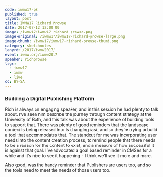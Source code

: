 ```yaml
---
code: iwmw17-p8
published: true
layout: post
title: IWMW17 Richard Prowse
date: 2017-07-12 12:00:00
image: /iwmw17/iwmw17-richard-prowse.png
image-original: /iwmw17/iwmw17-richard-prowse-large.png
image-thumb: /iwmw17/iwmw17-richard-prowse-thumb.png
category: sketchnotes
lanyrd: /2017/iwmw2017/
event: iwmw.org/iwmw2017
speaker: richprowse
tags:
  - iwmw17
  - iwmw
  - live
cc: BY-SA
---
```


### Building a Digital Publishing Platform

Rich is always an engaging speaker, and in this session he had plenty to talk about.  I’ve seen him describe the journey through content strategy at the University of Bath, and this talk was about the experience of building  tools to support that.  There was plenty of good reminders that the landscape content is being released into is changing fast, and so they’re trying to build a tool that accommodates that. The standout for me was incorporating user needs into the content creation process, to remind people that there needs to be a reason for the content to exist, and a measure of how successful it is against that goal. I’ve advocated  a goal based reminder in CMSes for a while and it’s nice to see it happening - I think we’ll see it more and more.

Also good, was the handy reminder that Publishers are users too, and so the tools need to meet the needs of those users too.
